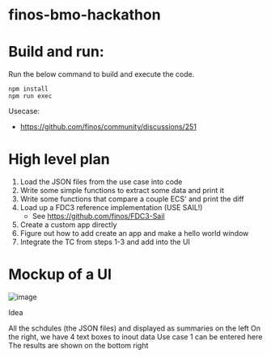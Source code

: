 # finos-bmo-hackathon

Build and run:
==============

Run the below command to build and execute the code.

```
npm install
npm run exec
```

Usecase:
 - https://github.com/finos/community/discussions/251

High level plan
===============

1. Load the JSON files from the use case into code
2. Write some simple functions to extract some data and print it
3. Write some functions that compare a couple ECS' and print the diff
4. Load up a FDC3 reference  implementation (USE SAIL!)
    -  See https://github.com/finos/FDC3-Sail
5. Create a custom app directly
6. Figure out how to add create an app and make a hello world window
7. Integrate the TC from steps 1-3 and add into the UI

Mockup of a UI
==============

![image](https://user-images.githubusercontent.com/19842097/236203593-cd7e5b44-b0b1-4782-bba5-24ad490aef54.png)

Idea

All the schdules (the JSON files) and displayed as summaries on the left
On the right, we have 4 text boxes to inout data
Use case 1 can be entered here
The results are shown on the bottom right





